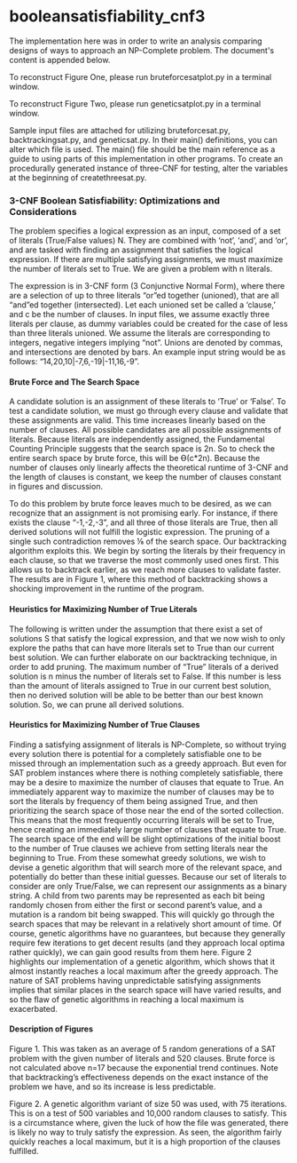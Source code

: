# booleansatisfiability_cnf3

The implementation here was in order to write an analysis comparing designs of ways to approach an NP-Complete problem. The document's content is appended below. 

To reconstruct Figure One, please run bruteforcesatplot.py in a terminal window.

To reconstruct Figure Two, please run geneticsatplot.py in a terminal window.

Sample input files are attached for utilizing bruteforcesat.py, backtrackingsat.py, and geneticsat.py. In their main() definitions, you can alter which file is used. The main() file should be the main reference as a guide to using parts of this implementation in other programs. To create an procedurally generated instance of three-CNF for testing, alter the variables at the beginning of createthreesat.py.

### 3-CNF Boolean Satisfiability: Optimizations and Considerations

The problem specifies a logical expression as an input, composed of a set of literals (True/False values) N. They are combined with ‘not’, ‘and’, and ‘or’, and are tasked with finding an assignment that satisfies the logical expression. If there are multiple satisfying assignments, we must maximize the number of literals set to True. We are given a problem with n literals.

The expression is in 3-CNF form (3 Conjunctive Normal Form), where there are a selection of up to three literals “or”ed together (unioned), that are all “and”ed together (intersected). Let each unioned set be called a ‘clause,’ and c be the number of clauses. In input files, we assume exactly three literals per clause, as dummy variables could be created for the case of less than three literals unioned. We assume the literals are corresponding to integers, negative integers implying “not”. Unions are denoted by commas, and intersections are denoted by bars. An example input string would be as follows: “14,20,10|-7,6,-19|-11,16,-9”.

#### Brute Force and The Search Space

A candidate solution is an assignment of these literals to ‘True’ or ‘False’. To test a candidate solution, we must go through every clause and validate that these assignments are valid. This time increases linearly based on the number of clauses.
All possible candidates are all possible assignments of literals. Because literals are independently assigned, the Fundamental Counting Principle suggests that the search space is 2n. So to check the entire search space by brute force, this will be ϴ(c*2n). Because the number of clauses only linearly affects the theoretical runtime of 3-CNF and the length of clauses is constant, we keep the number of clauses constant in figures and discussion.

To do this problem by brute force leaves much to be desired, as we can recognize that an assignment is not promising early. For instance, if there exists the clause “-1,-2,-3”, and all three of those literals are True, then all derived solutions will not fulfill the logistic expression. The pruning of a single such contradiction removes ⅛ of the search space. Our backtracking algorithm exploits this. We begin by sorting the literals by their frequency in each clause, so that we traverse the most commonly used ones first. This allows us to backtrack earlier, as we reach more clauses to validate faster. The results are in Figure 1, where this method of backtracking shows a shocking improvement in the runtime of the program.

#### Heuristics for Maximizing Number of True Literals

The following is written under the assumption that there exist a set of solutions S that satisfy the logical expression, and that we now wish to only explore the paths that can have more literals set to True than our current best solution. We can further elaborate on our backtracking technique, in order to add pruning. The maximum number of “True” literals of a derived solution is n minus the number of literals set to False. If this number is less than the amount of literals assigned to True in our current best solution, then no derived solution will be able to be better than our best known solution. So, we can prune all derived solutions.

#### Heuristics for Maximizing Number of True Clauses

Finding a satisfying assignment of literals is NP-Complete, so without trying every solution there is potential for a completely satisfiable one to be missed through an implementation such as a greedy approach. But even for SAT problem instances where there is nothing completely satisfiable, there may be a desire to maximize the number of clauses that equate to True. An immediately apparent way to maximize the number of clauses may be to sort the literals by frequency of them being assigned True, and then prioritizing the search space of those near the end of the sorted collection. This means that the most frequently occurring literals will be set to True, hence creating an immediately large number of clauses that equate to True. The search space of the end will be slight optimizations of the initial boost to the number of True clauses we achieve from setting literals near the beginning to True.
From these somewhat greedy solutions, we wish to devise a genetic algorithm that will search more of the relevant space, and potentially do better than these initial guesses. Because our set of literals to consider are only True/False, we can represent our assignments as a binary string. A child from two parents may be represented as each bit being randomly chosen from either the first or second parent’s value, and a mutation is a random bit being swapped. This will quickly go through the search spaces that may be relevant in a relatively short amount of time. Of course, genetic algorithms have no guarantees, but because they generally require few iterations to get decent results (and they approach local optima rather quickly), we can gain good results from them here. Figure 2 highlights our implementation of a genetic algorithm, which shows that it almost instantly reaches a local maximum after the greedy approach. The nature of SAT problems having unpredictable satisfying assignments implies that similar places in the search space will have varied results, and so the flaw of genetic algorithms in reaching a local maximum is exacerbated.


#### Description of Figures
Figure 1. This was taken as an average of 5 random generations of a SAT problem with the given number of literals and 520 clauses. Brute force is not calculated above n=17 because the exponential trend continues. Note that backtracking’s effectiveness depends on the exact instance of the problem we have, and so its increase is less predictable.

Figure 2. A genetic algorithm variant of size 50 was used, with 75 iterations. This is on a test of 500 variables and 10,000 random clauses to satisfy. This is a circumstance where, given the luck of how the file was generated, there is likely no way to truly satisfy the expression. As seen, the algorithm fairly quickly reaches a local maximum, but it is a high proportion of the clauses fulfilled.
